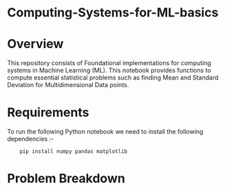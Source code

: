 # Computing-Systems-for-ML-basics

# Overview

This repository consists of Foundational implementations for computing systems in Machine Learning (ML). This notebook provides functions to compute essential statistical problems such as finding Mean and Standard Deviation for Multidimensional Data points.

# Requirements

To run the following Python notebook we need to install the following dependencies :-

        pip install numpy pandas matplotlib

# Problem Breakdown
